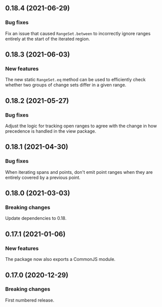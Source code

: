 ## 0.18.4 (2021-06-29)

### Bug fixes

Fix an issue that caused `RangeSet.between` to incorrectly ignore ranges entirely at the start of the iterated region.

## 0.18.3 (2021-06-03)

### New features

The new static `RangeSet.eq` method can be used to efficiently check whether two groups of change sets differ in a given range.

## 0.18.2 (2021-05-27)

### Bug fixes

Adjust the logic for tracking open ranges to agree with the change in how precedence is handled in the view package.

## 0.18.1 (2021-04-30)

### Bug fixes

When iterating spans and points, don't emit point ranges when they are entirely covered by a previous point.

## 0.18.0 (2021-03-03)

### Breaking changes

Update dependencies to 0.18.

## 0.17.1 (2021-01-06)

### New features

The package now also exports a CommonJS module.

## 0.17.0 (2020-12-29)

### Breaking changes

First numbered release.

